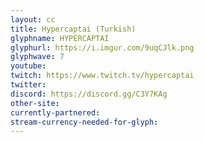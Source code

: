 ```yaml
---
layout: cc
title: Hypercaptai (Turkish)
glyphname: HYPERCAPTAI
glyphurl: https://i.imgur.com/9uqCJlk.png
glyphwave: 7
youtube: 
twitch: https://www.twitch.tv/hypercaptai
twitter: 
discord: https://discord.gg/C3Y7KAg
other-site: 
currently-partnered: 
stream-currency-needed-for-glyph: 
---
```


